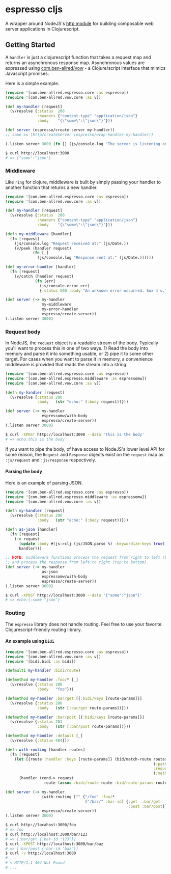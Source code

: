# espresso cljs

A wrapper around NodeJS's [http module](https://nodejs.org/api/http.html) for building composable web server
applications in Clojurescript.

## Getting Started

A `handler` is just a clojurescript function that takes a request map and returns an asynchronous response map.
Asynchronous values are expressed using [com.ben-allred/vow](https://www.github.com/skuttleman/vow) - a
Clojure/script interface that mimics Javascript promises.

Here is a simple example.

```clojure
(require '[com.ben-allred.espresso.core :as espresso])
(require '[com.ben-allred.vow.core :as v])

(def my-handler [request]
  (v/resolve {:status  200
              :headers {"content-type" "application/json"}
              :body    "{\"some\":\"json\"}"}))

(def server (espresso/create-server my-handler))
;; same as (http/createServer (espresso/wrap-handler my-handler))

(.listen server 3000 (fn [] (js/console.log "The server is listening on PORT 3000")))
```

```bash
$ curl http://localhost:3000
# => {"some":"json"}
```

### Middleware

Like `ring` for clojure, middleware is built by simply passing your handler to another function that returns a new handler.

```clojure
(require '[com.ben-allred.espresso.core :as espresso])
(require '[com.ben-allred.vow.core :as v])

(def my-handler [request]
  (v/resolve {:status  200
              :headers {"content-type" "application/json"}
              :body    "{\"some\":\"json\"}"}))

(defn my-middleware [handler]
  (fn [request]
    (js/console.log "Request received at:" (js/Date.))
    (v/peek (handler request)
            (fn [_]
              (js/console.log "Response sent at:" (js/Date.))))))

(def my-error-handler [handler]
  (fn [request]
    (v/catch (handler request)
             (fn [err]
               (js/console.error err)
               {:status 500 :body "An unknown error occurred. Sux 4 u."}))))

(def server (-> my-handler
                my-middleware
                my-error-handler
                espresso/create-server))
(.listen server 3000)
```

### Request body

In NodeJS, the `request` object is a readable stream of the body. Typically you'll want to process this in one of two
ways. 1) Read the body into memory and parse it into something usable, or 2) pipe it to some other target. For cases
when you want to parse it in memory, a convenience middleware is provided that reads the stream into a string.

```clojure
(require '[com.ben-allred.espresso.core :as espresso])
(require '[com.ben-allred.espresso.middleware :as espressomw])
(require '[com.ben-allred.vow.core :as v])

(defn my-handler [request]
  (v/resolve {:status 200
              :body   (str "echo:" (:body request))}))

(def server (-> my-handler
                espressomw/with-body
                espresso/create-server))
(.listen server 3000)
```

```bash
$ curl -XPOST http://localhost:3000 --data 'this is the body'
# => echo:this is the body
```

If you want to pipe the body, of have access to NodeJS's lower level API for some reason, the `Request` and `Response`
objects exist on the `request` map as `:js/request` and `:js/response` respectively.

#### Parsing the body

Here is an example of parsing JSON.

```clojure
(require '[com.ben-allred.espresso.core :as espresso])
(require '[com.ben-allred.espresso.middleware :as espressomw])
(require '[com.ben-allred.vow.core :as v])

(defn my-handler [request]
  (v/resolve {:status 200
              :body   (str "echo:" (:body request))}))

(defn as-json [handler]
  (fn [request]
    (-> request
      (update :body #(js->clj (js/JSON.parse %) :keywordize-keys true))
      handler)))

;; NOTE: middleware functions process the request from right to left (bottom to top),
;; and process the response from left to right (top to bottom).
(def server (-> my-handler
                as-json 
                espressomw/with-body
                espresso/create-server))
(.listen server 3000)
```

```bash
$ curl -XPOST http://localhost:3000 --data '{"some":"json"}'
# => echo:{:some "json"}
```

### Routing

The `espresso` library does not handle routing. Feel free to use your favorite Clojurescript-friendly routing library.

#### An example using `bidi`

```clojure
(require '[com.ben-allred.espresso.core :as espresso])
(require '[com.ben-allred.vow.core :as v])
(require '[bidi.bidi :as bidi])

(defmulti my-handler :bidi/route)

(defmethod my-handler :foo/* [_]
  (v/resolve {:status 200
              :body   "foo"}))

(defmethod my-handler :bar/get [{:bidi/keys [route-params]}]
  (v/resolve {:status 200
              :body   (str [:bar/get route-params])}))

(defmethod my-handler :bar/post [{:bidi/keys [route-params]}]
  (v/resolve {:status 201
              :body   (str [:bar/post route-params])}))

(defmethod my-handler :default [_]
  (v/resolve {:status 404}))

(defn with-routing [handler routes]
  (fn [request]
    (let [{route :handler :keys [route-params]} (bid/match-route routes
                                                                 (:path request)
                                                                 :request-method
                                                                 (:method request))]
      (handler (cond-> request
                 route (assoc :bidi/route route :bid/route-params route-params))))))

(def server (-> my-handler
                (with-routing ["" {"/foo" :foo/*
                                   ["/bar/" :bar-id] {:get  :bar/get
                                                      :post :bar/post}}])
                espresso/create-server))
(.listen server 3000)
```

```bash
$ curl http://locahost:3000/foo
# => foo
$ curl http://localhost:3000/bar/123
# => [:bar/get {:bar-id "123"}]
$ curl -XPOST http://localhost:3000/bar/baz
# => [:bar/post {:bar-id "baz"}]
$ curl -v http://localhost:3000
# ...
# < HTTP/1.1 404 Not Found
# ...
```
